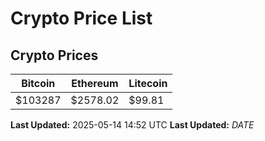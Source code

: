 # Crypto Price List

## Crypto Prices
| Bitcoin | Ethereum | Litecoin |
| ------- | -------- | -------- |
| $103287 | $2578.02 | $99.81 |
**Last Updated:** 2025-05-14 14:52 UTC
**Last Updated:** $DATE$
